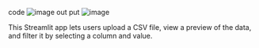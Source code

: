 code ![image](https://github.com/user-attachments/assets/47ef9b81-7af7-43c5-9b1e-6d0f4c064eba)
out put ![image](https://github.com/user-attachments/assets/596fea51-784a-4968-bfa9-85ae2c210db6)

This Streamlit app lets users upload a CSV file, view a preview of the data, and filter it by selecting a column and value.

